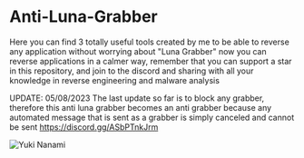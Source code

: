 # Anti-Luna-Grabber
Here you can find 3 totally useful tools created by me to be able to reverse any application without worrying about "Luna Grabber" now you can reverse applications in a calmer way, remember that you can support a star in this repository, and join to the discord and sharing with all your knowledge in reverse engineering and malware analysis

UPDATE: 05/08/2023
The last update so far is to block any grabber, therefore this anti luna grabber becomes an anti grabber because any automated message that is sent as a grabber is simply canceled and cannot be sent
https://discord.gg/ASbPTnkJrm

![Yuki Nanami](https://github.com/ReallReaper/Anti-Luna-Grabber/assets/95001569/4e96f99c-d26a-4a41-8ca3-f7e0750295e2)

